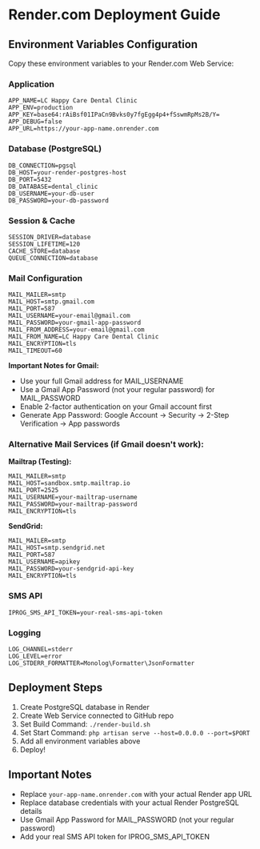# Render.com Deployment Guide

## Environment Variables Configuration

Copy these environment variables to your Render.com Web Service:

### Application

```
APP_NAME=LC Happy Care Dental Clinic
APP_ENV=production
APP_KEY=base64:rAiBsf01IPaCn9Bvks0y7fgEgg4p4+fSswmRpMs2B/Y=
APP_DEBUG=false
APP_URL=https://your-app-name.onrender.com
```

### Database (PostgreSQL)

```
DB_CONNECTION=pgsql
DB_HOST=your-render-postgres-host
DB_PORT=5432
DB_DATABASE=dental_clinic
DB_USERNAME=your-db-user
DB_PASSWORD=your-db-password
```

### Session & Cache

```
SESSION_DRIVER=database
SESSION_LIFETIME=120
CACHE_STORE=database
QUEUE_CONNECTION=database
```

### Mail Configuration

```
MAIL_MAILER=smtp
MAIL_HOST=smtp.gmail.com
MAIL_PORT=587
MAIL_USERNAME=your-email@gmail.com
MAIL_PASSWORD=your-gmail-app-password
MAIL_FROM_ADDRESS=your-email@gmail.com
MAIL_FROM_NAME=LC Happy Care Dental Clinic
MAIL_ENCRYPTION=tls
MAIL_TIMEOUT=60
```

**Important Notes for Gmail:**

-   Use your full Gmail address for MAIL_USERNAME
-   Use a Gmail App Password (not your regular password) for MAIL_PASSWORD
-   Enable 2-factor authentication on your Gmail account first
-   Generate App Password: Google Account → Security → 2-Step Verification → App passwords

### Alternative Mail Services (if Gmail doesn't work):

**Mailtrap (Testing):**

```
MAIL_MAILER=smtp
MAIL_HOST=sandbox.smtp.mailtrap.io
MAIL_PORT=2525
MAIL_USERNAME=your-mailtrap-username
MAIL_PASSWORD=your-mailtrap-password
MAIL_ENCRYPTION=tls
```

**SendGrid:**

```
MAIL_MAILER=smtp
MAIL_HOST=smtp.sendgrid.net
MAIL_PORT=587
MAIL_USERNAME=apikey
MAIL_PASSWORD=your-sendgrid-api-key
MAIL_ENCRYPTION=tls
```

### SMS API

```
IPROG_SMS_API_TOKEN=your-real-sms-api-token
```

### Logging

```
LOG_CHANNEL=stderr
LOG_LEVEL=error
LOG_STDERR_FORMATTER=Monolog\Formatter\JsonFormatter
```

## Deployment Steps

1. Create PostgreSQL database in Render
2. Create Web Service connected to GitHub repo
3. Set Build Command: `./render-build.sh`
4. Set Start Command: `php artisan serve --host=0.0.0.0 --port=$PORT`
5. Add all environment variables above
6. Deploy!

## Important Notes

-   Replace `your-app-name.onrender.com` with your actual Render app URL
-   Replace database credentials with your actual Render PostgreSQL details
-   Use Gmail App Password for MAIL_PASSWORD (not your regular password)
-   Add your real SMS API token for IPROG_SMS_API_TOKEN
